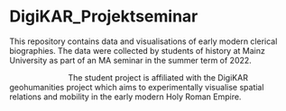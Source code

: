 # DigiKAR_Projektseminar

This repository contains data and visualisations of early modern clerical biographies. The data were collected by students of history at Mainz University as part of an MA seminar in the summer term of 2022.

<img scr="https://github.com/ieg-dhr/DigiKAR_Projektseminar/blob/main/Logos_DigiKAR/DigiKAR_logo-small.png" width="100px"/> The student project is affiliated with the DigiKAR geohumanities project which aims to experimentally visualise spatial relations and mobility in the early modern Holy Roman Empire.



